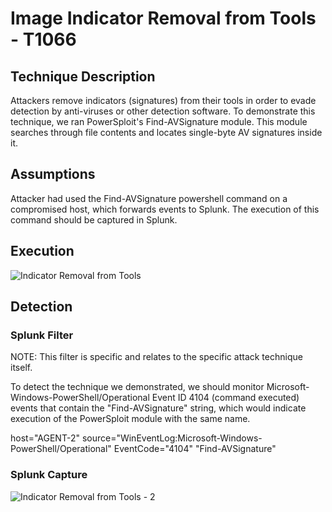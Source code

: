 # Image Indicator Removal from Tools - T1066

## Technique Description

Attackers remove indicators (signatures) from their tools in order to evade detection by anti-viruses or other detection software. 
To demonstrate this technique, we ran PowerSploit's Find-AVSignature module. This module searches through file contents and locates single-byte AV signatures inside it.

## Assumptions

Attacker had used the Find-AVSignature powershell command on a compromised host, which forwards events to Splunk. The execution of this command should be captured in Splunk.

## Execution

![Indicator Removal from Tools](https://user-images.githubusercontent.com/36422282/55608999-a7c03280-574d-11e9-84fe-02ebae0198a3.PNG)

## Detection

### Splunk Filter

NOTE: This filter is specific and relates to the specific attack technique itself.

To detect the technique we demonstrated, we should monitor Microsoft-Windows-PowerShell/Operational Event ID 4104 (command executed) events that contain the "Find-AVSignature" string, which would indicate execution of the PowerSploit module with the same name.

host="AGENT-2" source="WinEventLog:Microsoft-Windows-PowerShell/Operational" EventCode="4104" "Find-AVSignature"

### Splunk Capture

![Indicator Removal from Tools - 2](https://user-images.githubusercontent.com/36422282/55609040-be668980-574d-11e9-8900-ce8f7877331b.png)
